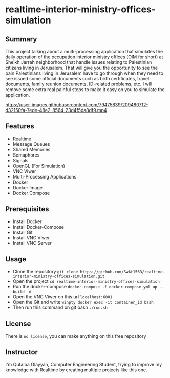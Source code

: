 # realtime-interior-ministry-offices-simulation

## Summary

This project talking about a multi-processing application that simulates the daily operation
of the occupation interior ministry offices (OIM for short) at Sheikh Jarrah neighborhood
that handle issues relating to Palestinian citizens living in Jerusalem. That will give you
the opportunity to see the pain Palestinians living in Jerusalem have to go through when
they need to see issued some official documents such as birth certificates, travel documents,
family reunion documents, ID-related problems, etc. I will remove some extra real painful
steps to make it easy on you to simulate the application.



https://user-images.githubusercontent.com/79475839/209480712-d32150fa-7ede-48e2-8564-23d4f5da8df9.mp4



## Features

- Realtime
- Message Queues
- Shared Memories
- Semaphores
- Signals
- OpenGL (For Simulation)
- VNC Viwer
- Multi-Processing Applications
- Docker
- Docker Image
- Docker Compose

## Prerequisites

- Install Docker
- Install Docker-Compose
- Install Git
- Install VNC Viwer
- Install VNC Server

## Usage

- Clone the repository `git clone https://github.com/SwAt1563/realtime-interior-ministry-offices-simulation.git`
- Open the project `cd realtime-interior-ministry-offices-simulation`
- Run the docker-compose `docker-compose -f docker-compose.yml up --build -d`
- Open the VNC Viwer on this url `localhost:6001`
- Open the Git and write `winpty docker exec -it container_id bash`
- Then run this command on git bash `./run.sh`

## License

There is `no license`, you can make anything on this free repository

## Instructor

I'm Qutaiba Olayyan, Computer Engineering Student, trying to improve my knowledge with Realtime
by creating multiple projects like this one.
